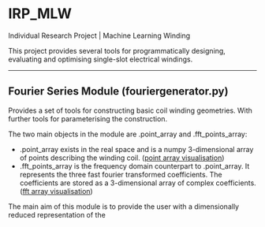 # IRP_MLW
Individual Research Project | Machine Learning Winding

This project provides several tools for programmatically designing, evaluating and optimising single-slot electrical windings.

---
 ## Fourier Series Module (fouriergenerator.py)

Provides a set of tools for constructing basic coil winding geometries. With further tools for parameterising the construction. 

The two main objects in the module are .point_array and .fft_points_array:
- .point_array exists in the real space and is a numpy 3-dimensional array of points describing the winding coil.
([point array visualisation](https://agrowberry.github.io/IRP_MLW/coil_figure.html))
- .fft_points_array is the frequency domain counterpart to .point_array. It represents the three fast fourier transformed coefficients. The coefficients are stored as a 3-dimensional array of complex coefficients.
([fft array visualisation](https://agrowberry.github.io/IRP_MLW/fft_sample_figure.html))

The main aim of this module is to provide the user with a dimensionally reduced representation of the 